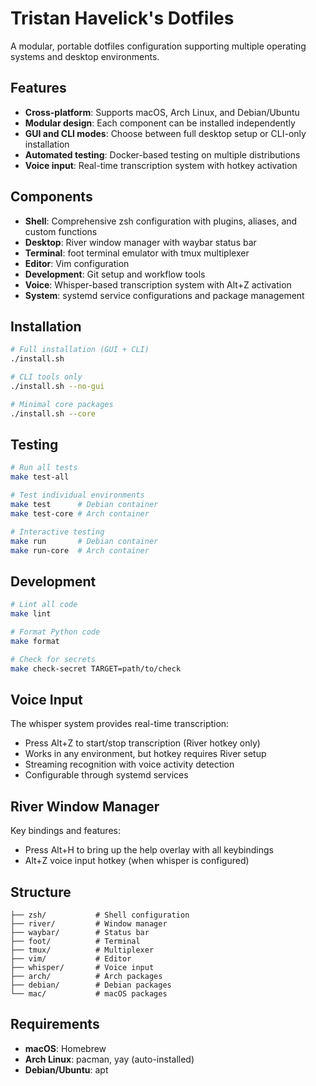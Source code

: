 # Tristan Havelick's Dotfiles

A modular, portable dotfiles configuration supporting multiple operating systems and desktop environments.

## Features

- **Cross-platform**: Supports macOS, Arch Linux, and Debian/Ubuntu
- **Modular design**: Each component can be installed independently
- **GUI and CLI modes**: Choose between full desktop setup or CLI-only installation
- **Automated testing**: Docker-based testing on multiple distributions
- **Voice input**: Real-time transcription system with hotkey activation

## Components

- **Shell**: Comprehensive zsh configuration with plugins, aliases, and custom functions
- **Desktop**: River window manager with waybar status bar
- **Terminal**: foot terminal emulator with tmux multiplexer
- **Editor**: Vim configuration
- **Development**: Git setup and workflow tools
- **Voice**: Whisper-based transcription system with Alt+Z activation
- **System**: systemd service configurations and package management

## Installation

```bash
# Full installation (GUI + CLI)
./install.sh

# CLI tools only
./install.sh --no-gui

# Minimal core packages
./install.sh --core
```

## Testing

```bash
# Run all tests
make test-all

# Test individual environments
make test      # Debian container
make test-core # Arch container

# Interactive testing
make run       # Debian container
make run-core  # Arch container
```

## Development

```bash
# Lint all code
make lint

# Format Python code
make format

# Check for secrets
make check-secret TARGET=path/to/check
```

## Voice Input

The whisper system provides real-time transcription:
- Press Alt+Z to start/stop transcription (River hotkey only)
- Works in any environment, but hotkey requires River setup
- Streaming recognition with voice activity detection
- Configurable through systemd services

## River Window Manager

Key bindings and features:
- Press Alt+H to bring up the help overlay with all keybindings
- Alt+Z voice input hotkey (when whisper is configured)

## Structure

```
├── zsh/           # Shell configuration
├── river/         # Window manager
├── waybar/        # Status bar
├── foot/          # Terminal
├── tmux/          # Multiplexer
├── vim/           # Editor
├── whisper/       # Voice input
├── arch/          # Arch packages
├── debian/        # Debian packages
└── mac/           # macOS packages
```

## Requirements

- **macOS**: Homebrew
- **Arch Linux**: pacman, yay (auto-installed)
- **Debian/Ubuntu**: apt